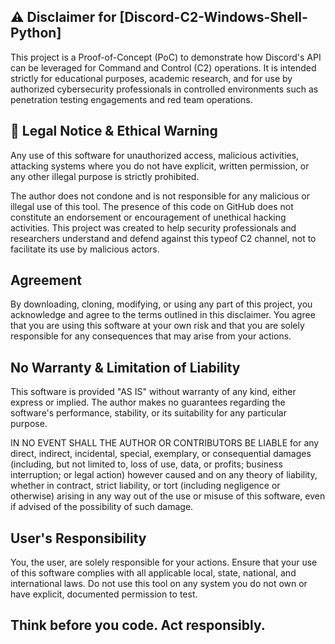 ## ⚠️ Disclaimer for [Discord-C2-Windows-Shell-Python]
This project is a Proof-of-Concept (PoC) to demonstrate how Discord's API can be leveraged for Command and Control (C2) operations. It is intended strictly for educational purposes, academic research, and for use by authorized cybersecurity professionals in controlled environments such as penetration testing engagements and red team operations.

## 🛑 Legal Notice & Ethical Warning
Any use of this software for unauthorized access, malicious activities, attacking systems where you do not have explicit, written permission, or any other illegal purpose is strictly prohibited.

The author does not condone and is not responsible for any malicious or illegal use of this tool. The presence of this code on GitHub does not constitute an endorsement or encouragement of unethical hacking activities. This project was created to help security professionals and researchers understand and defend against this typeof C2 channel, not to facilitate its use by malicious actors.

## Agreement
By downloading, cloning, modifying, or using any part of this project, you acknowledge and agree to the terms outlined in this disclaimer. You agree that you are using this software at your own risk and that you are solely responsible for any consequences that may arise from your actions.

## No Warranty & Limitation of Liability
This software is provided "AS IS" without warranty of any kind, either express or implied. The author makes no guarantees regarding the software's performance, stability, or its suitability for any particular purpose.

IN NO EVENT SHALL THE AUTHOR OR CONTRIBUTORS BE LIABLE for any direct, indirect, incidental, special, exemplary, or consequential damages (including, but not limited to, loss of use, data, or profits; business interruption; or legal action) however caused and on any theory of liability, whether in contract, strict liability, or tort (including negligence or otherwise) arising in any way out of the use or misuse of this software, even if advised of the possibility of such damage.

## User's Responsibility
You, the user, are solely responsible for your actions. Ensure that your use of this software complies with all applicable local, state, national, and international laws. Do not use this tool on any system you do not own or have explicit, documented permission to test.

## Think before you code. Act responsibly.



